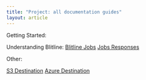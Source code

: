 ```yaml
---
title: "Project: all documentation guides"
layout: article
---
```


Getting Started:


Understanding Blitline:
[Blitline Jobs](/articles/jobs.html)
[Jobs Responses](/articles/job_response.html)


Other:

[S3 Destination](/articles/s3_destination.html)
[Azure Destination](/articles/azure_destination.html)
